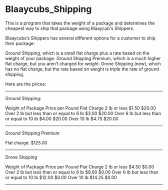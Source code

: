 # Blaaycubs_Shipping

This is a program that takes the weight of a package and determines the cheapest way to ship that package using Blaaycub's Shippers.

Blaaycubs’s Shippers has several different options for a customer to ship their package:

Ground Shipping, which is a small flat charge plus a rate based on the weight of your package.
Ground Shipping Premium, which is a much higher flat charge, but you aren’t charged for weight.
Drone Shipping (new), which has no flat charge, but the rate based on weight is triple the rate of ground shipping.

Here are the prices:

___________________________________________________________________________

Ground Shipping:

Weight of Package	                        Price per Pound	  Flat Charge
2 lb or less	                             $1.50	            $20.00
Over 2 lb but less than or equal to 6 lb	 $3.00	            $20.00
Over 6 lb but less than or equal to 10 lb	 $4.00	            $20.00
Over 10 lb	                               $4.75	            $20.00

___________________________________________________________________________

Ground Shipping Premium

Flat charge: $125.00

___________________________________________________________________________

Drone Shipping

Weight of Package	                        Price per Pound	  Flat Charge
2 lb or less	                             $4.50	            $0.00
Over 2 lb but less than or equal to 6 lb	 $9.00	            $0.00
Over 6 lb but less than or equal to 10 lb	 $12.00	            $0.00
Over 10 lb	                                 $14.25	            $0.00

___________________________________________________________________________
